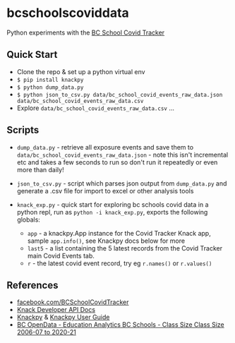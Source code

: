 # bcschoolscoviddata
Python experiments with the [BC School Covid Tracker](https://bcschoolcovidtracker.knack.com/bc-school-covid-tracker#home/)

## Quick Start
* Clone the repo & set up a python virtual env
* `$ pip install knackpy`
* `$ python dump_data.py`
* `$ python json_to_csv.py data/bc_school_covid_events_raw_data.json data/bc_school_covid_events_raw_data.csv`
* Explore `data/bc_school_covid_events_raw_data.csv` ...

## Scripts
* `dump_data.py` - retrieve all exposure events and save them to `data/bc_school_covid_events_raw_data.json` - note this isn't incremental etc and takes a few seconds to run so don't run it repeatedly or even more than daily!

* `json_to_csv.py` - script which parses json output from `dump_data.py` and generate a .csv file for import to excel or other analysis tools

* `knack_exp.py` - quick start for exploring bc schools covid data in a python repl, run as `python -i knack_exp.py`, exports the following globals:
  * `app` - a knackpy.App instance for the Covid Tracker Knack app, sample `app.info()`, see Knackpy docs below for more
  * `last5` - a list containing the 5 latest records from the Covid Tracker main Covid Events tab.
  * `r` - the latest covid event record, try eg `r.names()` or `r.values()`

## References
* [facebook.com/BCSchoolCovidTracker](https://www.facebook.com/BCSchoolCovidTracker)
* [Knack Developer API Docs](https://docs.knack.com/docs/introduction-to-the-api)
* [Knackpy](https://github.com/cityofaustin/knackpy) & [Knackpy User Guide](https://cityofaustin.github.io/knackpy/docs/user-guide/)
* [BC OpenData -  Education Analytics BC Schools - Class Size Class Size 2006-07 to 2020-21](https://catalogue.data.gov.bc.ca/dataset/bc-schools-class-size/resource/63e52d04-9431-44ea-93d4-5251e04a239c)

